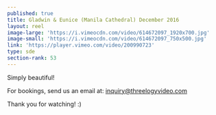 ```yaml
---
published: true
title: Gladwin & Eunice (Manila Cathedral) December 2016
layout: reel
image-large: 'https://i.vimeocdn.com/video/614672097_1920x700.jpg'
image-small: 'https://i.vimeocdn.com/video/614672097_750x500.jpg'
link: 'https://player.vimeo.com/video/200990723'
type: sde
section-rank: 53
---
```

Simply beautiful!

For bookings, send us an email at: inquiry@threelogyvideo.com

Thank you for watching! :)
